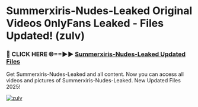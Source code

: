 # Summerxiris-Nudes-Leaked Original Videos 0nlyFans Leaked - Files Updated! (zulv)

<h3>🔴 CLICK HERE 🌐==►► <a href="https://tinyurl.com/yc6ubb5a" rel="nofollow">Summerxiris-Nudes-Leaked Updated Files</a></h3>

Get Summerxiris-Nudes-Leaked and all content. Now you can access all videos and pictures of Summerxiris-Nudes-Leaked. New Updated Files 2025!

[![zulv](https://i.imgur.com/7eu0CRL.gif)](https://tinyurl.com/yc6ubb5a)

